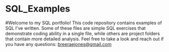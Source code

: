 # SQL_Examples

#Welcome to my SQL portfolio! This code repository contains examples of SQL I've written. Some of these files are simple SQL exercises that demonstrate coding ability in a single file, while others are project folders that contain more detailed analysis. Feel free to take a look and reach out if you have any questions: breeraejones@gmail.com
